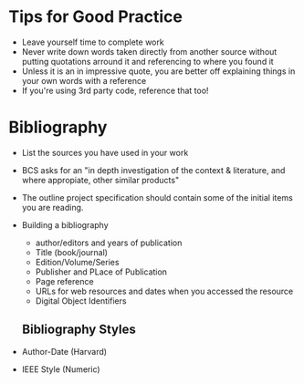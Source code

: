 # Tips for Good Practice
* Leave yourself time to complete work
* Never write down words taken directly from another source without putting quotations arround it and referencing to where you found it
* Unless it is an in impressive quote, you are better off explaining things in your own words with a reference
* If you're using 3rd party code, reference that too!

# Bibliography
* List the sources you have used in your work
* BCS asks for an "in depth investigation of the context & literature, and where appropiate, other similar products"
* The outline project specification should contain some of the initial items you are reading.
* Building a bibliography
  * author/editors and years of publication
  * Title (book/journal)
  * Edition/Volume/Series
  * Publisher and PLace of Publication
  * Page reference
  * URLs for web resources and dates when you accessed the resource
  * Digital Object Identifiers

  ## Bibliography Styles
* Author-Date (Harvard)
* IEEE Style (Numeric)
